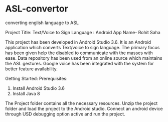 # ASL-convertor
converting english language to ASL

Project Title: Text/Voice to Sign Language : Android App 
Name- Rohit Saha	

This project has been developed in Android Studio 3.6. It is an Android application which converts Text/voice to sign language. The primary focus has been given help the disabled to communicate with the masses with ease. Data repository has been used from an online source which maintains the ASL gestures. Google voice has been integrated with the system for better feature availability. 

Getting Started: Prerequisites: 
1.	Install Android Studio 3.6
2.	Install Java 8

The Project folder contains all the necessary resources. Unzip the project folder and load the project to the Android studio. Connect an android device through USD debugging option active and run the project.


